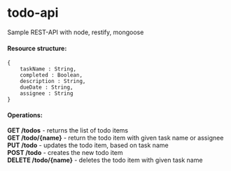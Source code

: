 # todo-api
Sample REST-API with node, restify, mongoose


#### Resource structure:
```
{
	taskName : String,
	completed : Boolean,
	description : String,
	dueDate : String,
	assignee : String
}
```

#### Operations:
**GET	/todos** - returns the list of todo items<br/>
**GET	/todo/{name}** - return the todo item with given task name or assignee<br/>
**PUT /todo** - updates the todo item, based on task name<br/>
**POST /todo** - creates the new todo item<br/>
**DELETE /todo/{name}** - deletes the todo item with given task name<br/>
